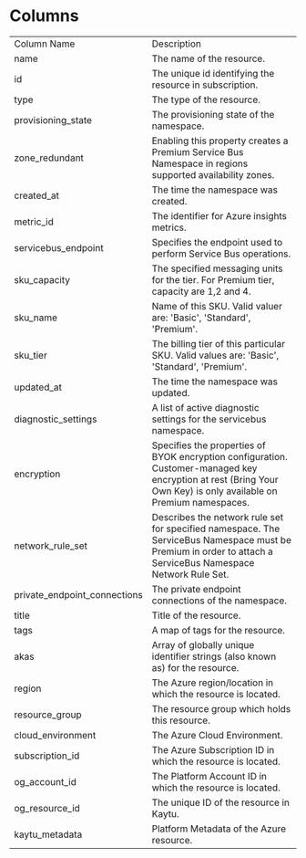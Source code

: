 # Columns  

<table>
	<tr><td>Column Name</td><td>Description</td></tr>
	<tr><td>name</td><td>The name of the resource.</td></tr>
	<tr><td>id</td><td>The unique id identifying the resource in subscription.</td></tr>
	<tr><td>type</td><td>The type of the resource.</td></tr>
	<tr><td>provisioning_state</td><td>The provisioning state of the namespace.</td></tr>
	<tr><td>zone_redundant</td><td>Enabling this property creates a Premium Service Bus Namespace in regions supported availability zones.</td></tr>
	<tr><td>created_at</td><td>The time the namespace was created.</td></tr>
	<tr><td>metric_id</td><td>The identifier for Azure insights metrics.</td></tr>
	<tr><td>servicebus_endpoint</td><td>Specifies the endpoint used to perform Service Bus operations.</td></tr>
	<tr><td>sku_capacity</td><td>The specified messaging units for the tier. For Premium tier, capacity are 1,2 and 4.</td></tr>
	<tr><td>sku_name</td><td>Name of this SKU. Valid valuer are: &#39;Basic&#39;, &#39;Standard&#39;, &#39;Premium&#39;.</td></tr>
	<tr><td>sku_tier</td><td>The billing tier of this particular SKU. Valid values are: &#39;Basic&#39;, &#39;Standard&#39;, &#39;Premium&#39;.</td></tr>
	<tr><td>updated_at</td><td>The time the namespace was updated.</td></tr>
	<tr><td>diagnostic_settings</td><td>A list of active diagnostic settings for the servicebus namespace.</td></tr>
	<tr><td>encryption</td><td>Specifies the properties of BYOK encryption configuration. Customer-managed key encryption at rest (Bring Your Own Key) is only available on Premium namespaces.</td></tr>
	<tr><td>network_rule_set</td><td>Describes the network rule set for specified namespace. The ServiceBus Namespace must be Premium in order to attach a ServiceBus Namespace Network Rule Set.</td></tr>
	<tr><td>private_endpoint_connections</td><td>The private endpoint connections of the namespace.</td></tr>
	<tr><td>title</td><td>Title of the resource.</td></tr>
	<tr><td>tags</td><td>A map of tags for the resource.</td></tr>
	<tr><td>akas</td><td>Array of globally unique identifier strings (also known as) for the resource.</td></tr>
	<tr><td>region</td><td>The Azure region/location in which the resource is located.</td></tr>
	<tr><td>resource_group</td><td>The resource group which holds this resource.</td></tr>
	<tr><td>cloud_environment</td><td>The Azure Cloud Environment.</td></tr>
	<tr><td>subscription_id</td><td>The Azure Subscription ID in which the resource is located.</td></tr>
	<tr><td>og_account_id</td><td>The Platform Account ID in which the resource is located.</td></tr>
	<tr><td>og_resource_id</td><td>The unique ID of the resource in Kaytu.</td></tr>
	<tr><td>kaytu_metadata</td><td>Platform Metadata of the Azure resource.</td></tr>
</table>